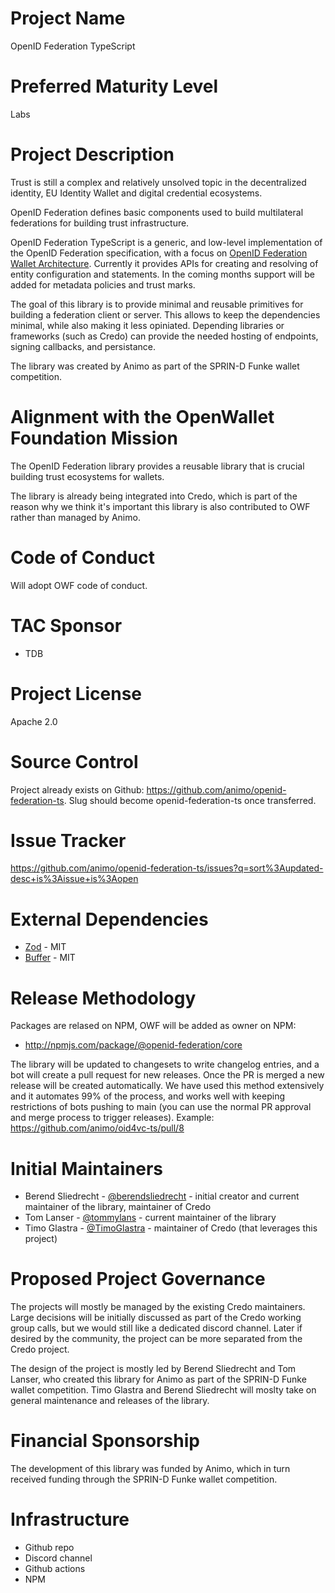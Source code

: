 # Project Name

OpenID Federation TypeScript

# Preferred Maturity Level

Labs

# Project Description

Trust is still a complex and relatively unsolved topic in the decentralized identity, EU Identity Wallet and digital credential ecosystems.

OpenID Federation defines basic components used to build multilateral federations for building trust infrastructure.

OpenID Federation TypeScript is a generic, and low-level implementation of the OpenID Federation specification, with a focus on [OpenID Federation Wallet Architecture](https://openid.net/specs/openid-federation-wallet-1_0.html). Currently it provides APIs for creating and resolving of entity configuration and statements. In the coming months support will be added for metadata policies and trust marks.

The goal of this library is to provide minimal and reusable primitives for building a federation client or server. This allows to keep the dependencies minimal, while also making it less opiniated. Depending libraries or frameworks (such as Credo) can provide the needed hosting of endpoints, signing callbacks, and persistance.

The library was created by Animo as part of the SPRIN-D Funke wallet competition.

# Alignment with the OpenWallet Foundation Mission

The OpenID Federation library provides a reusable library that is crucial building trust ecosystems for wallets.

The library is already being integrated into Credo, which is part of the reason why we think it's important this library is also contributed to OWF rather than managed by Animo.

# Code of Conduct

Will adopt OWF code of conduct.

# TAC Sponsor

- TDB

# Project License

Apache 2.0

# Source Control

Project already exists on Github: https://github.com/animo/openid-federation-ts. Slug should become openid-federation-ts once transferred.

# Issue Tracker

https://github.com/animo/openid-federation-ts/issues?q=sort%3Aupdated-desc+is%3Aissue+is%3Aopen

# External Dependencies

- [Zod](https://github.com/colinhacks/zod) - MIT
- [Buffer](https://github.com/feross/buffer) - MIT

# Release Methodology

Packages are relased on NPM, OWF will be added as owner on NPM:

- http://npmjs.com/package/@openid-federation/core

The library will be updated to changesets to write changelog entries, and a bot will create a pull request for new releases. Once the PR is merged a new release will be created automatically. We have used this method extensively and it automates 99% of the process, and works well with keeping restrictions of bots pushing to main (you can use the normal PR approval and merge process to trigger releases). Example: https://github.com/animo/oid4vc-ts/pull/8

# Initial Maintainers

- Berend Sliedrecht - [@berendsliedrecht](https://github.com/berendsliedrecht) - initial creator and current maintainer of the library, maintainer of Credo
- Tom Lanser - [@tommylans](https://github.com/tommylans) - current maintainer of the library
- Timo Glastra - [@TimoGlastra](https://github.com/TimoGlastra) - maintainer of Credo (that leverages this project)

# Proposed Project Governance

The projects will mostly be managed by the existing Credo maintainers. Large decisions will be initially discussed as part of the Credo working group calls, but we would still like a dedicated discord channel. Later if desired by the community, the project can be more separated from the Credo project.

The design of the project is mostly led by Berend Sliedrecht and Tom Lanser, who created this library for Animo as part of the SPRIN-D Funke wallet competition. Timo Glastra and Berend Sliedrecht will moslty take on general maintenance and releases of the library.

# Financial Sponsorship

The development of this library was funded by Animo, which in turn received funding through the SPRIN-D Funke wallet competition.

# Infrastructure

- Github repo
- Discord channel
- Github actions
- NPM
